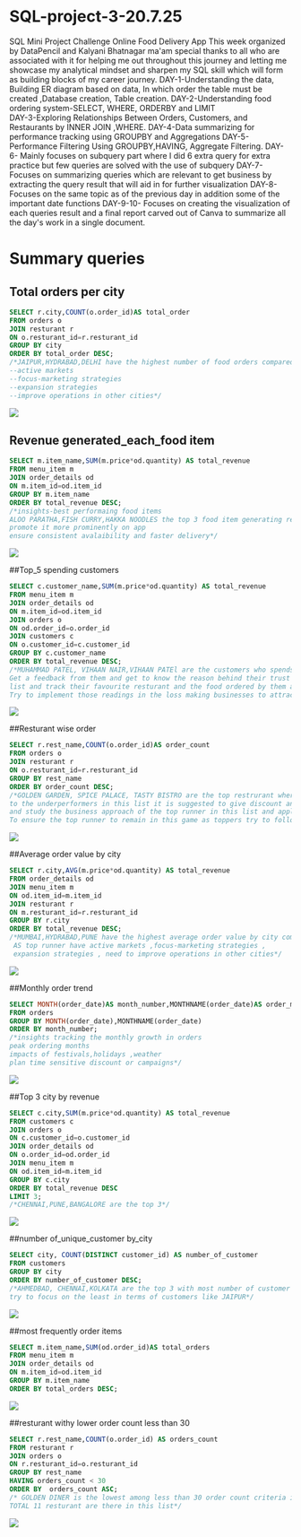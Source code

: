 # SQL-project-3-20.7.25
SQL Mini Project Challenge Online Food Delivery App This week organized by DataPencil and Kalyani Bhatnagar ma'am special thanks to all who are associated with it for helping me out throughout this journey and letting me showcase my analytical mindset and sharpen my SQL skill which will form as building blocks of my career journey. 
DAY-1-Understanding the data, Building ER diagram based on data, In which order the table must be created ,Database creation, Table creation.
DAY-2-Understanding food ordering system-SELECT, WHERE, ORDERBY and LIMIT  
DAY-3-Exploring Relationships Between Orders, Customers, and Restaurants by INNER JOIN ,WHERE.
DAY-4-Data summarizing for performance tracking using GROUPBY and Aggregations
DAY-5-Performance Filtering Using GROUPBY,HAVING, Aggregate Filtering.
DAY-6- Mainly focuses on subquery part where I did 6 extra query for extra practice but few queries are solved with the use of subquery
DAY-7-Focuses on  summarizing queries which are relevant to get business by extracting the query result that will aid in for further visualization 
DAY-8-Focuses on the same topic as of the previous day in addition some of the important date functions
DAY-9-10- Focuses on creating the visualization of each queries result and a final report  carved out of Canva to summarize all the day's work in a single document.
# Summary queries


## Total orders per city
```sql
SELECT r.city,COUNT(o.order_id)AS total_order
FROM orders o
JOIN resturant r
ON o.resturant_id=r.resturant_id
GROUP BY city
ORDER BY total_order DESC;
/*JAIPUR,HYDRABAD,DELHI have the highest number of food orders compared to other city
--active markets
--focus-marketing strategies
--expansion strategies
--improve operations in other cities*/
```
![](https://github.com/Arijeet226/SQL-project-3-20.7.2025/blob/dac1a6d26a9fac994219594a1f0be3a5bd6c5c25/visualizations/Total_order%20vs.%20city.png)


## Revenue generated_each_food item
```sql
SELECT m.item_name,SUM(m.price*od.quantity) AS total_revenue
FROM menu_item m
JOIN order_details od
ON m.item_id=od.item_id
GROUP BY m.item_name
ORDER BY total_revenue DESC; 
/*insights-best performaing food items
ALOO PARATHA,FISH CURRY,HAKKA NOODLES the top 3 food item generating revenue
promote it more prominently on app
ensure consistent avalaibility and faster delivery*/
```
![](https://github.com/Arijeet226/SQL-project-3-20.7.2025/blob/dac1a6d26a9fac994219594a1f0be3a5bd6c5c25/visualizations/Total%20revenue%20VS%20Item.png)


##Top_5 spending customers
```sql
SELECT c.customer_name,SUM(m.price*od.quantity) AS total_revenue
FROM menu_item m
JOIN order_details od
ON m.item_id=od.item_id
JOIN orders o
ON od.order_id=o.order_id
JOIN customers c
ON o.customer_id=c.customer_id
GROUP BY c.customer_name
ORDER BY total_revenue DESC; 
/*MUHAMMAD PATEL, VIHAAN NAIR,VIHAAN PATEl are the customers who spends more than the rest
Get a feedback from them and get to know the reason behind their trust in this platform
list and track their favourite resturant and the food ordered by them and find the pattern and crack it's popularity
Try to implement those readings in the loss making businesses to attract customers.*/
```
![](https://github.com/Arijeet226/SQL-project-3-20.7.2025/blob/dac1a6d26a9fac994219594a1f0be3a5bd6c5c25/visualizations/Total%20revenue%20VS%20customers.png)


##Resturant wise order
```sql
SELECT r.rest_name,COUNT(o.order_id)AS order_count
FROM orders o
JOIN resturant r
ON o.resturant_id=r.resturant_id
GROUP BY rest_name
ORDER BY order_count DESC;
/*GOLDEN GARDEN, SPICE PALACE, TASTY BISTRO are the top restrurant where number of orders are more 
to the underperformers in this list it is suggested to give discount and combo offers to get more order
and study the business approach of the top runner in this list and apply those to improve the order count
To ensure the top runner to remain in this game as toppers try to follow trendy ideas to increase the frequency of order*/
```
![](https://github.com/Arijeet226/SQL-project-3-20.7.2025/blob/dac1a6d26a9fac994219594a1f0be3a5bd6c5c25/visualizations/ORDER_COUNT%20%20vs%20RESTURANT.png)


##Average order value by city
```sql
SELECT r.city,AVG(m.price*od.quantity) AS total_revenue
FROM order_details od
JOIN menu_item m
ON od.item_id=m.item_id
JOIN resturant r
ON m.resturant_id=r.resturant_id
GROUP BY r.city
ORDER BY total_revenue DESC; 
/*MUMBAI,HYDRABAD,PUNE have the highest average order value by city compared to SURAT AHMEDABAD
 AS top runner have active markets ,focus-marketing strategies ,
 expansion strategies , need to improve operations in other cities*/
```
![](https://github.com/Arijeet226/SQL-project-3-20.7.2025/blob/dac1a6d26a9fac994219594a1f0be3a5bd6c5c25/visualizations/Average%20revenue%20vs.%20city.png)


##Monthly order trend
```sql
SELECT MONTH(order_date)AS month_number,MONTHNAME(order_date)AS order_month,COUNT(order_id)AS total_orders
FROM orders
GROUP BY MONTH(order_date),MONTHNAME(order_date)
ORDER BY month_number;
/*insights tracking the monthly growth in orders
peak ordering months
impacts of festivals,holidays ,weather
plan time sensitive discount or campaigns*/
```
![](https://github.com/Arijeet226/SQL-project-3-20.7.2025/blob/dac1a6d26a9fac994219594a1f0be3a5bd6c5c25/visualizations/Total_orders%20vs.%20Order_month.png)


##Top 3 city by revenue
```sql
SELECT c.city,SUM(m.price*od.quantity) AS total_revenue
FROM customers c
JOIN orders o
ON c.customer_id=o.customer_id
JOIN order_details od
ON o.order_id=od.order_id
JOIN menu_item m
ON od.item_id=m.item_id
GROUP BY c.city
ORDER BY total_revenue DESC
LIMIT 3;
/*CHENNAI,PUNE,BANGALORE are the top 3*/
```
![](https://github.com/Arijeet226/SQL-project-3-20.7.2025/blob/dac1a6d26a9fac994219594a1f0be3a5bd6c5c25/visualizations/TOTAL%20REVENUE%20TOP%203%20CITY.png)


##number of_unique_customer by_city
```sql
SELECT city, COUNT(DISTINCT customer_id) AS number_of_customer
FROM customers
GROUP BY city
ORDER BY number_of_customer DESC;
/*AHMEDBAD, CHENNAI,KOLKATA are the top 3 with most number of customer
try to focus on the least in terms of customers like JAIPUR*/
```
![](https://github.com/Arijeet226/SQL-project-3-20.7.2025/blob/dac1a6d26a9fac994219594a1f0be3a5bd6c5c25/visualizations/Number_of_customer%20vs.%20city.png)


##most frequently order items
```sql
SELECT m.item_name,SUM(od.order_id)AS total_orders
FROM menu_item m
JOIN order_details od
ON m.item_id=od.item_id
GROUP BY m.item_name
ORDER BY total_orders DESC;
```
![](https://github.com/Arijeet226/SQL-project-3-20.7.2025/blob/dac1a6d26a9fac994219594a1f0be3a5bd6c5c25/visualizations/Total%20orders%20VS%20Items.png)


##resturant withy lower order count less than 30
```sql
SELECT r.rest_name,COUNT(o.order_id) AS orders_count
FROM resturant r
JOIN orders o
ON r.resturant_id=o.resturant_id
GROUP BY rest_name
HAVING orders_count < 30
ORDER BY  orders_count ASC;
/* GOLDEN DINER is the lowest among less than 30 order count criteria it has 14 order count
TOTAL 11 resturant are there in this list*/
```
![](https://github.com/Arijeet226/SQL-project-3-20.7.2025/blob/dac1a6d26a9fac994219594a1f0be3a5bd6c5c25/visualizations/Orders_count%20vs.%20Resturant.png)
